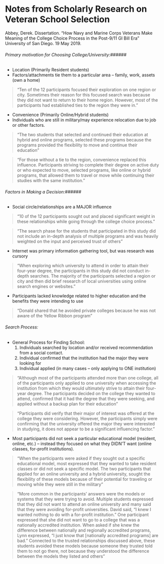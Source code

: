 # Notes from Scholarly Research on Veteran School Selection #

Abbey, Derek.  Dissertation. “How Navy and Marine Corps Veterans Make Meaning of the College Choice Process in the Post-9/11 GI Bill Era” University of San Diego.  19 May 2019.

###### Primary motivation for Choosing College/University:######
-	Location (Primarily Resident students)
  -	Factors/attachments tie them to a particular area – family, work, assets (own a home)
>	“Ten of the 12 participants focused their exploration on one region or city. Sometimes their reason for this focused search was because they did not want to return to their home region. However, most of the participants had established ties to the region they were in.”

-	Convenience (Primarily Online/Hybrid students)
  - Individuals who are still in military/may experience relocation due to job or other factors. 
>	“The two students that selected and continued their education at hybrid and online programs, selected these programs because the programs provided the flexibility to move and continue their education”

>	“For those without a tie to the region, convenience replaced this influence. Participants striving to complete their degree on active duty or who expected to move, selected programs, like online or hybrid programs, that allowed them to travel or move while continuing their studies with the same institution.”

###### Factors in Making a Decision:######
-	Social circle/relationships are a MAJOR influence
>	“10 of the 12 participants sought out and placed significant weight in these relationships while going through the college choice process.”

>	“The search phase for the students that participated in this study did not include an in-depth analysis of multiple programs and was heavily weighted on the input and perceived trust of others”

-	Internet was primary information gathering tool, but was research was cursory
>	“When exploring which university to attend in order to attain their four-year degree, the participants in this study did not conduct in-depth searches. The majority of the participants selected a region or city and then did brief research of local universities using online search engines or websites.”

-	Participants lacked knowledge related to higher education and the benefits they were intending to use
>	“Donald shared that he avoided private colleges because he was not aware of the Yellow Ribbon program”


###### Search Process: ######
-	General Process for Finding School: 
	1. Individuals searched by location and/or received recommendation from a social contact.  
	2. Individual confirmed that the institution had the major they were looking for 
	3. Individual applied (in many cases – only applying to ONE institution)
>	 “Although most of the participants attended more than one college, all of the participants only applied to one university when accessing the institution from which they would ultimately strive to attain their four-year degree. The participants decided on the college they wanted to attend, confirmed that it had the degree that they were seeking, and applied without a backup plan for their education”

>	“Participants did verify that their major of interest was offered at the college they were considering. However, the participants simply were confirming that the university offered the major they were interested in studying, it does not appear to be a significant influencing factor.”

-	Most participants did not seek a particular educational model (resident, online, etc.) – instead they focused on what they DIDN’T want (online classes, for-profit institutions).
>	“When the participants were asked if they sought out a specific educational model, most expressed that they wanted to take resident classes or did not seek a specific model. The two participants that applied for an online university and a hybrid university, sought the flexibility of these models because of their potential for traveling or moving while they were still in the military”

>	“More common in the participants’ answers were the models or systems that they were trying to avoid. Multiple students expressed that they did not want to attend an online university and many said that they were avoiding for-profit universities. David said, “I knew I wanted nothing to do with a for-profit institution.” One participant expressed that she did not want to go to a college that was a nationally accredited institution. When asked if she knew the difference between nationally and regionally accredited programs, Lynn expressed, “I just know that [nationally accredited programs] are bad.” Connected to the trusted relationships discussed above, these students avoided these models because someone they trusted told them to not go there, not because they understood the difference between the models they listed and others”
